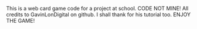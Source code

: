 This is a web card game code for a project at school.
CODE NOT MINE! All credits to GavinLonDigital on github. I shall thank for his tutorial too. 
ENJOY THE GAME!

